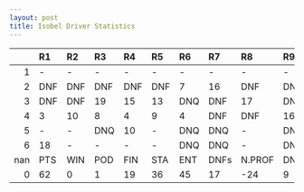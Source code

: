 ```yaml
---
layout: post 
title: Isobel Driver Statistics
--- 
```


|     | R1   | R2   | R3   | R4   | R5   | R6   | R7   | R8     | R9   | R10   | R11   | R12   | Points   | Pos   |
|----:|:-----|:-----|:-----|:-----|:-----|:-----|:-----|:-------|:-----|:------|:------|:------|:---------|:------|
|   1 | -    | -    | -    | -    | -    | -    | -    | -      | -    | -     | -     | -     | 70.0     | 6.0   |
|   2 | DNF  | DNF  | DNF  | DNF  | DNF  | 7    | 16   | DNF    | DNF  | 16    | 7     | DNF   | 105.0    | 3.0   |
|   3 | DNF  | DNF  | 19   | 15   | 13   | DNQ  | DNF  | 17     | DNF  | DNF   | 19    | -     | 129.0    | 3.0   |
|   4 | 3    | 10   | 8    | 4    | 9    | 4    | DNF  | DNF    | 16   | 8     | DNF   | DNF   | 131.0    | 2.0   |
|   5 | -    | -    | DNQ  | 10   | -    | DNQ  | DNQ  | -      | DNQ  | -     | DNQ   | -     | 60.0     | 8.0   |
|   6 | 18   | -    | -    | -    | -    | DNQ  | DNQ  | -      | DNQ  | nan   | nan   | nan   | 103.0    | 1.0   |
| nan | PTS  | WIN  | POD  | FIN  | STA  | ENT  | DNFs | N.PROF | DNQ  | %FIN  | PPR   | BST   | CHA      | RNK   |
|   0 | 62   | 0    | 1    | 19   | 36   | 45   | 17   | -24    | 9    | 52.78 | 1.38  | 3     | 0.0      | 23.0  |